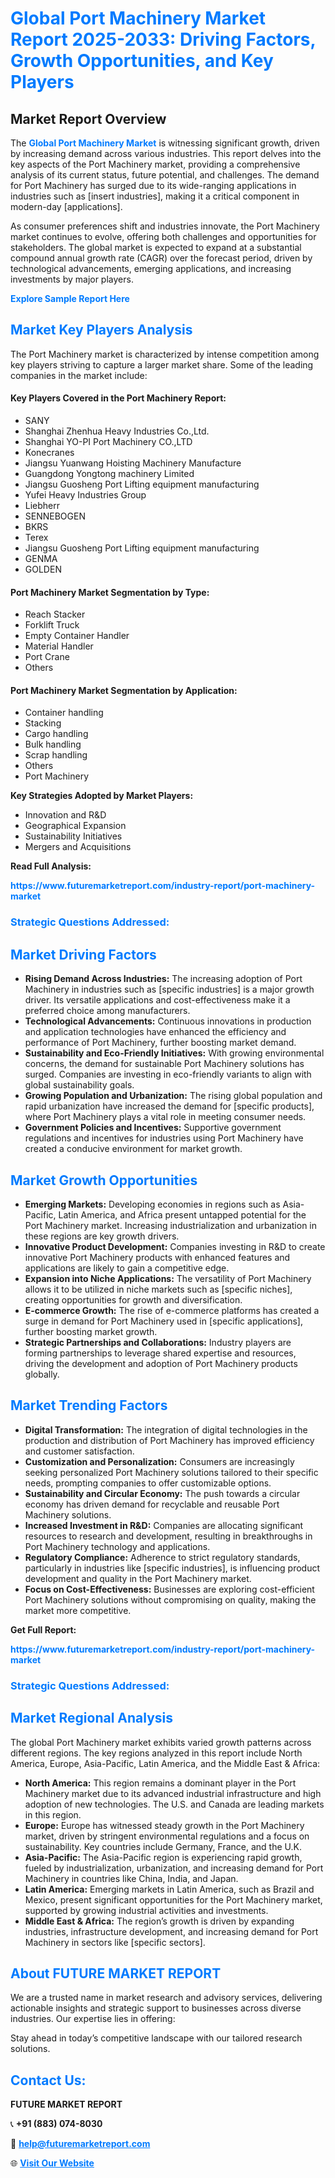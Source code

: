 <h1 style="color: #007BFF;">Global Port Machinery Market Report 2025-2033: Driving Factors, Growth Opportunities, and Key Players</h1>

<section id="overview">
<h2>Market Report Overview</h2>
<p>The <a href="https://www.futuremarketreport.com/industry-report/port-machinery-market" style="color: #007BFF; text-decoration: none;"><strong>Global Port Machinery Market</strong></a> is witnessing significant growth, driven by increasing demand across various industries. This report delves into the key aspects of the Port Machinery market, providing a comprehensive analysis of its current status, future potential, and challenges. The demand for Port Machinery has surged due to its wide-ranging applications in industries such as [insert industries], making it a critical component in modern-day [applications].</p>
<p>As consumer preferences shift and industries innovate, the Port Machinery market continues to evolve, offering both challenges and opportunities for stakeholders. The global market is expected to expand at a substantial compound annual growth rate (CAGR) over the forecast period, driven by technological advancements, emerging applications, and increasing investments by major players.</p>
</section>

<section id="overview">
<p><a href="https://www.futuremarketreport.com/request-sample/reportId=120125" style="color: #007BFF; text-decoration: none;"><strong>Explore Sample Report Here</strong></a></p>
</section>

<section id="key-players">
<h2 style="color: #007BFF;">Market Key Players Analysis</h2>
<p>The Port Machinery market is characterized by intense competition among key players striving to capture a larger market share. Some of the leading companies in the market include:</p>
<h4>Key Players Covered in the Port Machinery Report:</h4>
<ul><li>SANY</li><li>Shanghai Zhenhua Heavy Industries Co.,Ltd.</li><li>Shanghai YO-PI Port Machinery CO.,LTD</li><li>Konecranes</li><li>Jiangsu Yuanwang Hoisting Machinery Manufacture</li><li>Guangdong Yongtong machinery Limited</li><li>Jiangsu Guosheng Port Lifting equipment manufacturing</li><li>Yufei Heavy Industries Group</li><li>Liebherr</li><li>SENNEBOGEN</li><li>BKRS</li><li>Terex</li><li>Jiangsu Guosheng Port Lifting equipment manufacturing</li><li>GENMA</li><li>GOLDEN</li></ul>
<h4>Port Machinery Market Segmentation by Type:</h4>
<ul><li>Reach Stacker</li><li>Forklift Truck</li><li>Empty Container Handler</li><li>Material Handler</li><li>Port Crane</li><li>Others</li></ul>

<h4>Port Machinery Market Segmentation by Application:</h4>
<ul><li>Container handling</li><li>Stacking</li><li>Cargo handling</li><li>Bulk handling</li><li>Scrap handling</li><li>Others</li><li>Port Machinery</li></ul>
<p><strong>Key Strategies Adopted by Market Players:</strong></p>
<ul>
<li>Innovation and R&D</li>
<li>Geographical Expansion</li>
<li>Sustainability Initiatives</li>
<li>Mergers and Acquisitions</li>
</ul>
</section>

<section>
<p><strong>Read Full Analysis: </strong></p><a href="https://www.futuremarketreport.com/industry-report/port-machinery-market" style="color: #007BFF; text-decoration: none;"><strong>https://www.futuremarketreport.com/industry-report/port-machinery-market</strong></a>
<h3 style="color: #007BFF;">Strategic Questions Addressed:</h3>
</section>

<section id="driving-factors">
<h2 style="color: #007BFF;">Market Driving Factors</h2>
<ul>
<li><strong>Rising Demand Across Industries:</strong> The increasing adoption of Port Machinery in industries such as [specific industries] is a major growth driver. Its versatile applications and cost-effectiveness make it a preferred choice among manufacturers.</li>
<li><strong>Technological Advancements:</strong> Continuous innovations in production and application technologies have enhanced the efficiency and performance of Port Machinery, further boosting market demand.</li>
<li><strong>Sustainability and Eco-Friendly Initiatives:</strong> With growing environmental concerns, the demand for sustainable Port Machinery solutions has surged. Companies are investing in eco-friendly variants to align with global sustainability goals.</li>
<li><strong>Growing Population and Urbanization:</strong> The rising global population and rapid urbanization have increased the demand for [specific products], where Port Machinery plays a vital role in meeting consumer needs.</li>
<li><strong>Government Policies and Incentives:</strong> Supportive government regulations and incentives for industries using Port Machinery have created a conducive environment for market growth.</li>
</ul>
</section>

<section id="growth-opportunities">
<h2 style="color: #007BFF;">Market Growth Opportunities</h2>
<ul>
<li><strong>Emerging Markets:</strong> Developing economies in regions such as Asia-Pacific, Latin America, and Africa present untapped potential for the Port Machinery market. Increasing industrialization and urbanization in these regions are key growth drivers.</li>
<li><strong>Innovative Product Development:</strong> Companies investing in R&D to create innovative Port Machinery products with enhanced features and applications are likely to gain a competitive edge.</li>
<li><strong>Expansion into Niche Applications:</strong> The versatility of Port Machinery allows it to be utilized in niche markets such as [specific niches], creating opportunities for growth and diversification.</li>
<li><strong>E-commerce Growth:</strong> The rise of e-commerce platforms has created a surge in demand for Port Machinery used in [specific applications], further boosting market growth.</li>
<li><strong>Strategic Partnerships and Collaborations:</strong> Industry players are forming partnerships to leverage shared expertise and resources, driving the development and adoption of Port Machinery products globally.</li>
</ul>
</section>

<section id="trending-factors">
<h2 style="color: #007BFF;">Market Trending Factors</h2>
<ul>
<li><strong>Digital Transformation:</strong> The integration of digital technologies in the production and distribution of Port Machinery has improved efficiency and customer satisfaction.</li>
<li><strong>Customization and Personalization:</strong> Consumers are increasingly seeking personalized Port Machinery solutions tailored to their specific needs, prompting companies to offer customizable options.</li>
<li><strong>Sustainability and Circular Economy:</strong> The push towards a circular economy has driven demand for recyclable and reusable Port Machinery solutions.</li>
<li><strong>Increased Investment in R&D:</strong> Companies are allocating significant resources to research and development, resulting in breakthroughs in Port Machinery technology and applications.</li>
<li><strong>Regulatory Compliance:</strong> Adherence to strict regulatory standards, particularly in industries like [specific industries], is influencing product development and quality in the Port Machinery market.</li>
<li><strong>Focus on Cost-Effectiveness:</strong> Businesses are exploring cost-efficient Port Machinery solutions without compromising on quality, making the market more competitive.</li>
</ul>
</section>

<section>
<p><strong>Get Full Report: </strong></p><a href="https://www.futuremarketreport.com/industry-report/port-machinery-market" style="color: #007BFF; text-decoration: none;"><strong>https://www.futuremarketreport.com/industry-report/port-machinery-market</strong></a>
<h3 style="color: #007BFF;">Strategic Questions Addressed:</h3>
</section>


<section id="regional-analysis">
<h2 style="color: #007BFF;">Market Regional Analysis</h2>
<p>The global Port Machinery market exhibits varied growth patterns across different regions. The key regions analyzed in this report include North America, Europe, Asia-Pacific, Latin America, and the Middle East & Africa:</p>
<ul>
<li><strong>North America:</strong> This region remains a dominant player in the Port Machinery market due to its advanced industrial infrastructure and high adoption of new technologies. The U.S. and Canada are leading markets in this region.</li>
<li><strong>Europe:</strong> Europe has witnessed steady growth in the Port Machinery market, driven by stringent environmental regulations and a focus on sustainability. Key countries include Germany, France, and the U.K.</li>
<li><strong>Asia-Pacific:</strong> The Asia-Pacific region is experiencing rapid growth, fueled by industrialization, urbanization, and increasing demand for Port Machinery in countries like China, India, and Japan.</li>
<li><strong>Latin America:</strong> Emerging markets in Latin America, such as Brazil and Mexico, present significant opportunities for the Port Machinery market, supported by growing industrial activities and investments.</li>
<li><strong>Middle East & Africa:</strong> The region’s growth is driven by expanding industries, infrastructure development, and increasing demand for Port Machinery in sectors like [specific sectors].</li>
</ul>
</section>

<footer>
<h2 style="color: #007BFF;">About FUTURE MARKET REPORT</h2>
<p>We are a trusted name in market research and advisory services, delivering actionable insights and strategic support to businesses across diverse industries. Our expertise lies in offering:</p>

<p>Stay ahead in today’s competitive landscape with our tailored research solutions.</p>

<h2 style="color: #007BFF;">Contact Us:</h2>
<p><strong>FUTURE MARKET REPORT</strong></p>
<p>📞 <strong>+91 (883) 074-8030</strong></p>
<p>📧 <strong><a href="mailto:help@futuremarketreport.com" style="color: #007BFF;">help@futuremarketreport.com</a></strong></p>
<p>🌐 <strong><a href="https://www.futuremarketreport.com/" style="color: #007BFF;">Visit Our Website</a></strong></p>
</footer>